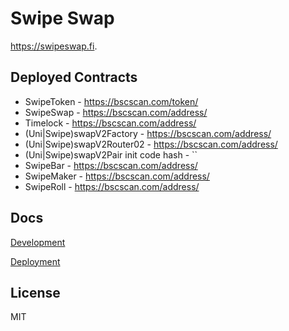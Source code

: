 # Swipe Swap

<https://swipeswap.fi>.

## Deployed Contracts

- SwipeToken - <https://bscscan.com/token/>
- SwipeSwap - <https://bscscan.com/address/>
- Timelock - <https://bscscan.com/address/>
- (Uni|Swipe)swapV2Factory - <https://bscscan.com/address/>
- (Uni|Swipe)swapV2Router02 - <https://bscscan.com/address/>
- (Uni|Swipe)swapV2Pair init code hash - ``
- SwipeBar - <https://bscscan.com/address/>
- SwipeMaker - <https://bscscan.com/address/>
- SwipeRoll - <https://bscscan.com/address/>

## Docs

[Development](docs/DEVELOPMENT.md)

[Deployment](docs/DEPLOYMENT.md)

## License

MIT
